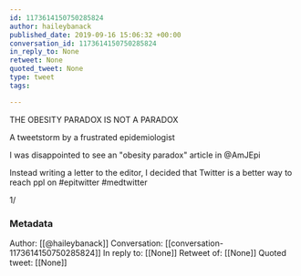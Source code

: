 ```yaml
---
id: 1173614150750285824
author: haileybanack
published_date: 2019-09-16 15:06:32 +00:00
conversation_id: 1173614150750285824
in_reply_to: None
retweet: None
quoted_tweet: None
type: tweet
tags:

---
```


THE OBESITY PARADOX IS NOT A PARADOX
 
A tweetstorm by a frustrated epidemiologist
 
I was disappointed to see an "obesity paradox" article in @AmJEpi 
 
Instead writing a letter to the editor, I decided that Twitter is a better way to reach ppl on #epitwitter #medtwitter

 1/

### Metadata

Author: [[@haileybanack]]
Conversation: [[conversation-1173614150750285824]]
In reply to: [[None]]
Retweet of: [[None]]
Quoted tweet: [[None]]
